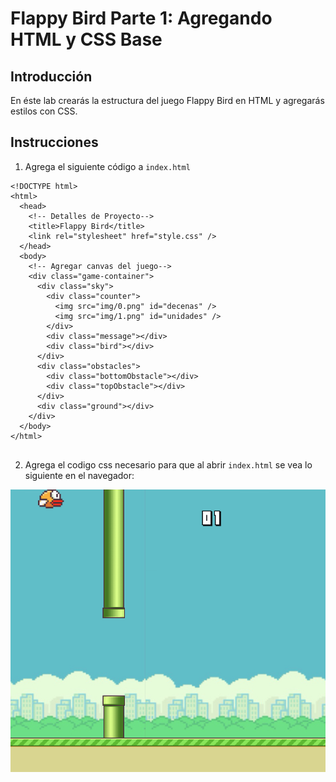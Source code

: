 # Flappy Bird Parte 1: Agregando HTML y CSS Base

## Introducción
En éste lab crearás la estructura del juego Flappy Bird en HTML y agregarás estilos con CSS.

## Instrucciones

1. Agrega el siguiente código a `index.html`

```
<!DOCTYPE html>
<html>
  <head>
    <!-- Detalles de Proyecto-->
    <title>Flappy Bird</title>
    <link rel="stylesheet" href="style.css" />
  </head>
  <body>
    <!-- Agregar canvas del juego-->
    <div class="game-container">
      <div class="sky">
        <div class="counter">
          <img src="img/0.png" id="decenas" />
          <img src="img/1.png" id="unidades" />
        </div>
        <div class="message"></div>
        <div class="bird"></div>
      </div>
      <div class="obstacles">
        <div class="bottomObstacle"></div>
        <div class="topObstacle"></div>
      </div>
      <div class="ground"></div>
    </div>
  </body>
</html>


```

2. Agrega el codigo css necesario para que al abrir `index.html` se vea lo siguiente en el navegador:

<img src="codigo/css-vista.png">